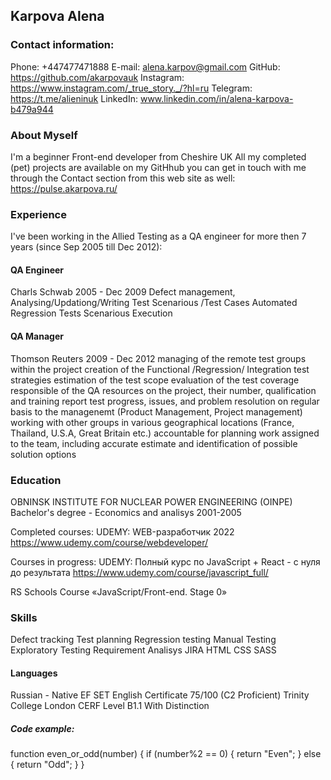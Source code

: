 ## Karpova Alena

### Contact information:
Phone: +447477471888
E-mail: alena.karpov@gmail.com
GitHub: https://github.com/akarpovauk
Instagram: https://www.instagram.com/_true_story._/?hl=ru
Telegram: https://t.me/alieninuk
LinkedIn: www.linkedin.com/in/alena-karpova-b479a944

### About Myself
I'm a beginner Front-end developer from Cheshire UK
All my completed (pet) projects are available on my GitHhub
you can get in touch with me through the Contact section from this web site as well:
https://pulse.akarpova.ru/ 


### Experience
I've been working in the Allied Testing as a QA engineer for more then 7 years 
(since Sep 2005 till Dec 2012):

#### QA Engineer
Charls Schwab
2005 - Dec 2009
Defect management,
Analysing/Updationg/Writing Test Scenarious /Test Cases
Automated Regression Tests Scenarious Execution

#### QA Manager
Thomson Reuters
2009 - Dec 2012
managing of the remote test groups within the project
creation of the Functional /Regression/ Integration test strategies
estimation of the test scope
evaluation of the test coverage
responsible of the QA resources on the project, their number, qualification and training
report test progress, issues, and problem resolution on regular basis to the managenemt (Product Management, Project management)
working with other groups in various geographical locations (France, Thailand, U.S.A, Great Britain etc.)
accountable for planning work assigned to the team, including accurate estimate and identification of possible solution options


### Education
OBNINSK INSTITUTE FOR NUCLEAR POWER ENGINEERING (OINPE)
Bachelor's degree - Economics and analisys
2001-2005

Completed courses:
UDEMY: WEB-разработчик 2022
https://www.udemy.com/course/webdeveloper/ 

Courses in progress:
UDEMY: Полный курс по JavaScript + React - с нуля до результата
https://www.udemy.com/course/javascript_full/

RS Schools Course «JavaScript/Front-end. Stage 0»

### Skills
Defect tracking
Test planning
Regression testing
Manual Testing
Exploratory Testing
Requirement Analisys
JIRA
HTML
CSS
SASS

#### Languages
Russian - Native
EF SET English Certificate 75/100 (C2 Proficient)
Trinity College London
CERF Level B1.1 With Distinction

##### Code example:
function even_or_odd(number) {
  if (number%2 == 0) {
    return "Even";
  } else {
    return "Odd";
  }
}
